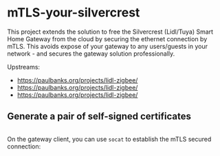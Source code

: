 # mTLS-your-silvercrest
This project extends the solution to free the Silvercrest (Lidl/Tuya) Smart Home Gateway 
from the cloud by securing the ethernet connection by mTLS. This avoids expose of
your gateway to any users/guests in your network - and secures the gateway solution professionally.

Upstreams:
* https://paulbanks.org/projects/lidl-zigbee/
* https://paulbanks.org/projects/lidl-zigbee/
* https://paulbanks.org/projects/lidl-zigbee/

## Generate a pair of self-signed certificates

```
```

On the gateway client, you can use `socat` to establish the mTLS secured connection:
```
```
